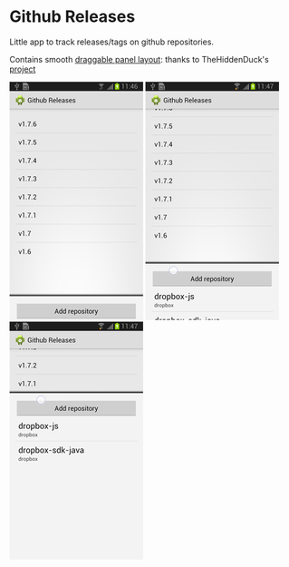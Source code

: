 Github Releases
=============

Little app to track releases/tags on github repositories.

Contains smooth [draggable panel layout](app/src/main/java/com/github/lassana/releases/view): thanks to TheHiddenDuck's [project](https://github.com/TheHiddenDuck/draggable-panel-layout)

![Screenshot 1](raw/device-2014-01-15-114624.png) ![Screenshot 1](raw/device-2014-01-15-114717.png) ![Screenshot 1](raw/device-2014-01-15-114734.png) 
